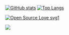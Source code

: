 [![GitHub stats](https://github-readme-stats.vercel.app/api?username=benji1123)](https://github.com/benji1123/github-readme-stats)
[![Top Langs](https://github-readme-stats.vercel.app/api/top-langs/?username=benji1123&hide=html,MATLAB)](https://github.com/benji1123/github-readme-stats)
<!-- ![](https://komarev.com/ghpvc/?username=benji1123&color=blueviolet) -->
[![Open Source Love svg1](https://badges.frapsoft.com/os/v1/open-source.svg?v=103)](https://github.com/ellerbrock/open-source-badges/)

![](https://media.tenor.com/wIa91mot0tAAAAAd/pixel-city-chill.gif)
